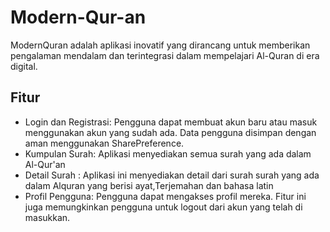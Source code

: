 # Modern-Qur-an #
ModernQuran adalah aplikasi inovatif yang dirancang untuk memberikan pengalaman mendalam dan terintegrasi dalam mempelajari Al-Quran di era digital.

## Fitur ##
- Login dan Registrasi: Pengguna dapat membuat akun baru atau masuk menggunakan akun yang sudah ada. Data pengguna disimpan dengan aman menggunakan SharePreference.
- Kumpulan Surah: Aplikasi menyediakan semua surah yang ada dalam Al-Qur'an
- Detail Surah : Aplikasi ini menyediakan detail dari surah surah yang ada dalam Alquran yang berisi ayat,Terjemahan dan bahasa latin
- Profil Pengguna: Pengguna dapat mengakses profil mereka. Fitur ini juga memungkinkan pengguna untuk logout dari akun yang telah di masukkan.
